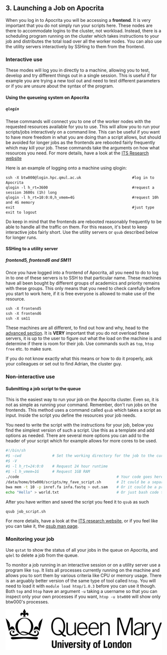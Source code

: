 ## 3. Launching a Job on Apocrita
When you log in to Apocrita you will be accessing a **frontend**. It is very important that you do not simply run your scripts here. These nodes are there to accommodate logins to the cluster, not workload. Instead, there is a scheduling program running on the cluster which takes instructions to your job and distributes the total load over all the worker nodes. You can also use the utility servers interactively by SSHing to them from the frontend.

### Interactive use
These modes will log you in directly to a machine, allowing you to test, develop and try different things out in a single session. This is useful if for example you are trying a new tool out and need to test different parameters or if you are unsure about the syntax of the program. 

#### Using the queueing system on Apocrita

##### `qlogin`
These commands will connect you to one of the worker nodes with the requested resources available for you to use. This will allow you to run your scripts/jobs interactively on a command line. This can be useful if you want to have more freedom in what you are doing than a script allows, but should be avoided for longer jobs as the frontends are rebooted fairly frequently which may kill your job. These commands take the arguments on how what resources you need. For more details, have a look at the [ITS Research website](https://www.hpc.qmul.ac.uk/twiki/bin/view/HPC/SubmittingJobs)

Here is an example of logging onto a machine using qlogin:

```
ssh -X btw000@login.hpc.qmul.ac.uk                       #log in to Apocrita
qlogin -l h_rt=3600                                      #request a session 3600s (1h) long
qlogin -l h_rt=10:0:0,h_vmem=4G                          #request 10h and 4G memory
exit                                                     #just type exit to logout
```

Do keep in mind that the frontends are rebooted reasonably frequently to be able to handle all the traffic on them. For this reason, it's best to keep interactive jobs fairly short. Use the utility servers or `qsub` described below for longer runs. 

#### SSHing to a utility server
##### frontend5, frontend6 and SM11
Once you have logged into a frontend of Apocrita, all you need to do to log in to one of these servers is to SSH to that particular name. These machines have all been bought by different groups of academics and priority remains with these groups. This only means that you need to check carefully before you start to work here, if it is free everyone is allowed to make use of the resource. 

```
ssh -X frontend5
ssh -X frontend6
ssh -X sm11
```

These machines are all different, to find out how and why, head to the [advanced section](2_0_advanced.md). It is **VERY** important that you do not overload these servers, it is up to the user to figure out what the load on the machine is and determine if there is room for their job. Use commands such as `top`, `htop` `free` etc. to make sure.

If you do not know exactly what this means or how to do it properly, ask your colleagues or set out to find Adrian, the cluster guy. 

### Non-interactive use
#### Submitting a job script to the queue
This is the easiest way to run your job on the Apocrita cluster. Even so, it is not as simple as running your command. Remember, don't run jobs on the frontends. This method uses a command called `qsub` which takes a script as input. Inside the script you define the resources your job needs.

You need to write the script with the instructions for your job, below you find the simplest version of such a script. Use this as a template and add options as needed. There are several more options you can add to the header of your script which for example allows for more cores to be used.

```bash
#!/bin/sh
#$ -cwd              # Set the working directory for the job to the current directory
#$ -V
#$ -l h_rt=24:0:0    # Request 24 hour runtime
#$ -l h_vmem=1G      # Request 1GB RAM
./code                                            # Your code goes here
/data/home/btw000/scripts/my_fave_script.sh       # It could be a separate script
bwa mem -t 10 -p inref.fa infa.fastq > out.sam    # Or it could be a program installed on apocrita
echo "Hello" > world.txt                          # Or just bash code to do whatever
```

After you have written and saved the script you feed it to `qsub` as such

```
qsub job_script.sh
```

For more details, have a look at the [ITS research website](https://www.hpc.qmul.ac.uk/twiki/bin/view/HPC/SubmittingJobs), or if you feel like you can take it, the [qsub man page](http://gridscheduler.sourceforge.net/htmlman/htmlman1/qsub.html).

### Monitoring your job
Use `qstat` to show the status of all your jobs in the queue on Apocrita, and `qdel` to delete a job from the queue. 

To monitor a job running in an interactive session or on a utility server use a program like `top`. It lists all processes currently running on the machine and allows you to sort them by various criteria like CPU or memory usage. There is an arguably better version of the same type of tool called `htop`. You will need to load it with `module load htop/1.0.3` before you can use it though. Both `top` and `htop` have an argument `-u` taking a username so that you can inspect only your own processes if you want, `htop -u btw000` will show only btw000's processes. 

![QMUL logo](./img/qmul_logo.png)